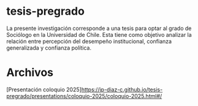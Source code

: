# tesis-pregrado

La presente investigación corresponde a una tesis para optar al grado de Sociólogo en la Universidad de Chile. Esta tiene como objetivo analizar la relación entre percepción del desempeño institucional, confianza generalizada y confianza política.

# Archivos

[Presentación coloquio 2025]<https://jp-diaz-c.github.io/tesis-pregrado/presentations/coloquio-2025/coloquio-2025.html#/>
